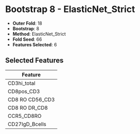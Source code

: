 # Bootstrap 8 - ElasticNet_Strict

- **Outer Fold**: 18
- **Bootstrap**: 8
- **Method**: ElasticNet_Strict
- **Fold Seed**: 66
- **Features Selected**: 6

## Selected Features

| Feature |
|---------|
| CD3hi_total |
| CD8pos_CD3 |
| CD8 RO CD56_CD3 |
| CD8 RO DR_CD8 |
| CCR5_CD8RO |
| CD27IgD_Bcells |

